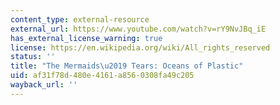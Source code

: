 ```yaml
---
content_type: external-resource
external_url: https://www.youtube.com/watch?v=rY9NvJBq_iE
has_external_license_warning: true
license: https://en.wikipedia.org/wiki/All_rights_reserved
status: ''
title: "The Mermaids\u2019 Tears: Oceans of Plastic"
uid: af31f78d-480e-4161-a856-0308fa49c205
wayback_url: ''
---
```

